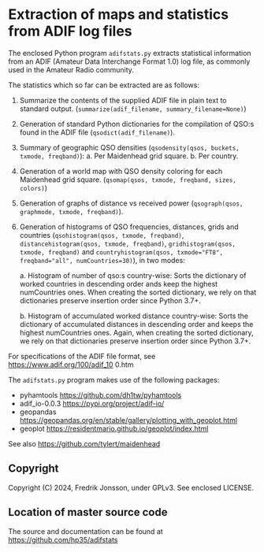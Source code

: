 # Extraction of maps and statistics from ADIF log files

The enclosed Python program `adifstats.py` extracts statistical information
from an ADIF (Amateur Data Interchange Format 1.0) log file, as commonly used
in the Amateur Radio community.

The statistics which so far can be extracted are as follows:

  1. Summarize the contents of the supplied ADIF file in plain text to standard
     output. (`summarize(adif_filename, summary_filename=None)`)

  2. Generation of standard Python dictionaries for the compilation of QSO:s
     found in the ADIF file (`qsodict(adif_filename)`).

  3. Summary of geographic QSO densities (`qsodensity(qsos, buckets, txmode,
     freqband)`):
        a. Per Maidenhead grid square.
        b. Per country.

  4. Generation of a world map with QSO density coloring for each Maidenhead
     grid square. (`qsomap(qsos, txmode, freqband, sizes, colors)`)

  5. Generation of graphs of distance vs received power (`qsograph(qsos,
     graphmode, txmode, freqband)`).

  6. Generation of histograms of QSO frequencies, distances, grids and
     countries (`qsohistogram(qsos, txmode, freqband)`,
     `distancehistogram(qsos, txmode, freqband)`,
     `gridhistogram(qsos, txmode, freqband)` and
     `countryhistogram(qsos, txmode="FT8", freqband="all", numCountries=30)`),
     in two modes:

        a. Histogram of number of qso:s country-wise:
           Sorts the dictionary of worked countries in descending order
           ands keep the highest numCountries ones. When creating the
           sorted dictionary, we rely on that dictionaries preserve
           insertion order since Python 3.7+.

        b. Histogram of accumulated worked distance country-wise:
           Sorts the dictionary of accumulated distances in descending
           order and keeps the highest numCountries ones. Again, when
           creating the sorted dictionary, we rely on that dictionaries
           preserve insertion order since Python 3.7+.

For specifications of the ADIF file format, see https://www.adif.org/100/adif_10
0.htm

The `adifstats.py` program makes use of the following packages:
   * pyhamtools       https://github.com/dh1tw/pyhamtools 
   * adif_io-0.0.3    https://pypi.org/project/adif-io/
   * geopandas  https://geopandas.org/en/stable/gallery/plotting_with_geoplot.html
   * geoplot    https://residentmario.github.io/geoplot/index.html

See also https://github.com/tylert/maidenhead

## Copyright
Copyright (C) 2024, Fredrik Jonsson, under GPLv3. See enclosed LICENSE.

## Location of master source code
The source and documentation can be found at https://github.com/hp35/adifstats
